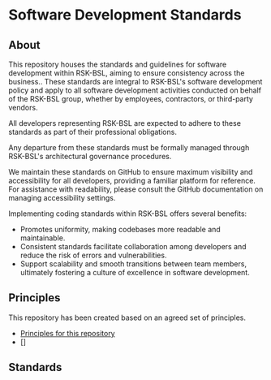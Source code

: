 # Software Development Standards

## About
This repository houses the standards and guidelines for software development within RSK-BSL, aiming to ensure consistency across the business.. These standards are integral to RSK-BSL's software development policy and apply to all software development activities conducted on behalf of the RSK-BSL group, whether by employees, contractors, or third-party vendors.

All developers representing RSK-BSL are expected to adhere to these standards as part of their professional obligations.

Any departure from these standards must be formally managed through RSK-BSL's architectural governance procedures.

We maintain these standards on GitHub to ensure maximum visibility and accessibility for all developers, providing a familiar platform for reference. For assistance with readability, please consult the GitHub documentation on managing accessibility settings.

Implementing coding standards within RSK-BSL offers several benefits:
-  Promotes uniformity, making codebases more readable and maintainable.
-  Consistent standards facilitate collaboration among developers and reduce the risk of errors and vulnerabilities.
-  Support scalability and smooth transitions between team members, ultimately fostering a culture of excellence in software development.

## Principles

This repository has been created based on an agreed set of principles.

- [Principles for this repository](/principles/README.md)
- []

## Standards
